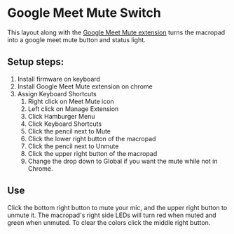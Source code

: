 # Google Meet Mute Switch  

This layout along with the [Google Meet Mute extension](https://chrome.google.com/webstore/detail/meet-mute/dkgoclojlihiolngeagmhkjiglmoeeic) turns the macropad into a google meet mute button and status light. 

## Setup steps: 
1. Install firmware on keyboard
2. Install Google Meet Mute extension on chrome
3. Assign Keyboard Shortcuts
    1. Right click on Meet Mute icon
    2. Left click on Manage Extension
    3. Click Hamburger Menu
    4. Click Keyboard Shortcuts
    5. Click the pencil next to Mute
    6. Click the lower right button of the macropad
    7. Click the pencil next to Unmute
    8. Click the upper right button of the macropad
    9. Change the drop down to Global if you want the mute while not in Chrome. 

## Use
Click the bottom right button to mute your mic, and the upper right button to unmute it.  The macropad's right side LEDs  will turn red when muted and green when unmuted. To clear the colors click the middle right button. 
